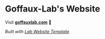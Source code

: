 
# Goffaux-Lab's Website

Visit **[goffauxlab.com](https://goffauxlab.com)** 🚀

_Built with [Lab Website Template](https://greene-lab.gitbook.io/lab-website-template-docs)_

